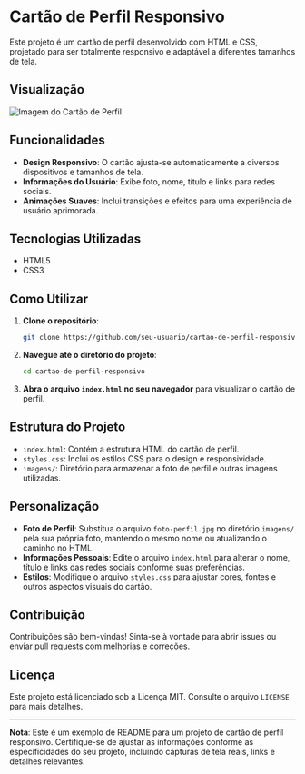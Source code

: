 # Cartão de Perfil Responsivo

Este projeto é um cartão de perfil desenvolvido com HTML e CSS, projetado para ser totalmente responsivo e adaptável a diferentes tamanhos de tela.

## Visualização

![Imagem do Cartão de Perfil](caminho/para/imagem.png)

## Funcionalidades

- **Design Responsivo**: O cartão ajusta-se automaticamente a diversos dispositivos e tamanhos de tela.
- **Informações do Usuário**: Exibe foto, nome, título e links para redes sociais.
- **Animações Suaves**: Inclui transições e efeitos para uma experiência de usuário aprimorada.

## Tecnologias Utilizadas

- HTML5
- CSS3

## Como Utilizar

1. **Clone o repositório**:

   ```bash
   git clone https://github.com/seu-usuario/cartao-de-perfil-responsivo.git
   ```

2. **Navegue até o diretório do projeto**:

   ```bash
   cd cartao-de-perfil-responsivo
   ```

3. **Abra o arquivo `index.html` no seu navegador** para visualizar o cartão de perfil.

## Estrutura do Projeto

- `index.html`: Contém a estrutura HTML do cartão de perfil.
- `styles.css`: Inclui os estilos CSS para o design e responsividade.
- `imagens/`: Diretório para armazenar a foto de perfil e outras imagens utilizadas.

## Personalização

- **Foto de Perfil**: Substitua o arquivo `foto-perfil.jpg` no diretório `imagens/` pela sua própria foto, mantendo o mesmo nome ou atualizando o caminho no HTML.
- **Informações Pessoais**: Edite o arquivo `index.html` para alterar o nome, título e links das redes sociais conforme suas preferências.
- **Estilos**: Modifique o arquivo `styles.css` para ajustar cores, fontes e outros aspectos visuais do cartão.

## Contribuição

Contribuições são bem-vindas! Sinta-se à vontade para abrir issues ou enviar pull requests com melhorias e correções.

## Licença

Este projeto está licenciado sob a Licença MIT. Consulte o arquivo `LICENSE` para mais detalhes.

---

**Nota**: Este é um exemplo de README para um projeto de cartão de perfil responsivo. Certifique-se de ajustar as informações conforme as especificidades do seu projeto, incluindo capturas de tela reais, links e detalhes relevantes. 
